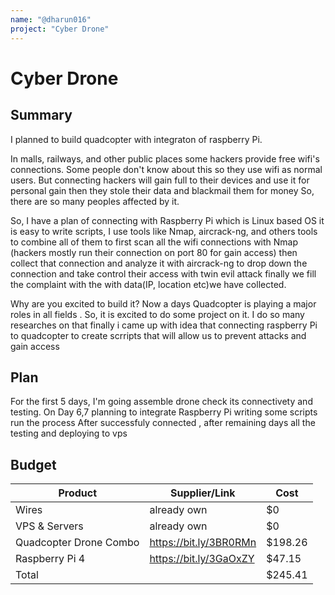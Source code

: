 ```yaml
---
name: "@dharun016"
project: "Cyber Drone"
---
```



# Cyber Drone

## Summary

I planned to build quadcopter with integraton of raspberry Pi.

In malls, railways, and other public places some hackers provide free wifi's connections. Some people don't know about this so they use wifi as normal users. But connecting hackers will gain full to their devices and use it for personal gain then they stole their data and blackmail them for money So, there are so many peoples affected by it.

So, I have a plan of connecting with Raspberry Pi which is Linux based OS it is easy to write scripts, I use tools like Nmap, aircrack-ng, and others tools to combine all of them to first scan all the wifi connections with Nmap (hackers mostly run their connection on port 80 for gain access) then collect that connection and analyze it with aircrack-ng to drop down the connection and take control their access with twin evil attack finally we fill the complaint with the with data(IP, location etc)we have collected.


Why are you excited to build it?
Now a days Quadcopter is playing a major roles in all fields . So, it is excited to do some project on it. I do so many researches on that finally i came up with idea that connecting raspberry Pi to quadcopter to create scrripts that will allow us to prevent attacks and gain access 
## Plan

For the first 5 days, I'm going assemble drone check its connectivety and testing. On Day 6,7 planning to integrate Raspberry Pi writing some scripts run the process After successfuly connected , after remaining days all the testing and deploying to vps 

## Budget

| Product                  | Supplier/Link                         | Cost   |
| ------------------------ | ------------------------------------- | ------ |
| Wires                    |   already own                         | $0     |
| VPS & Servers            |   already own                         | $0     |
| Quadcopter Drone Combo   | https://bit.ly/3BR0RMn                | $198.26|
| Raspberry Pi 4           | https://bit.ly/3GaOxZY                | $47.15 |
| Total                    |                                       | $245.41|
